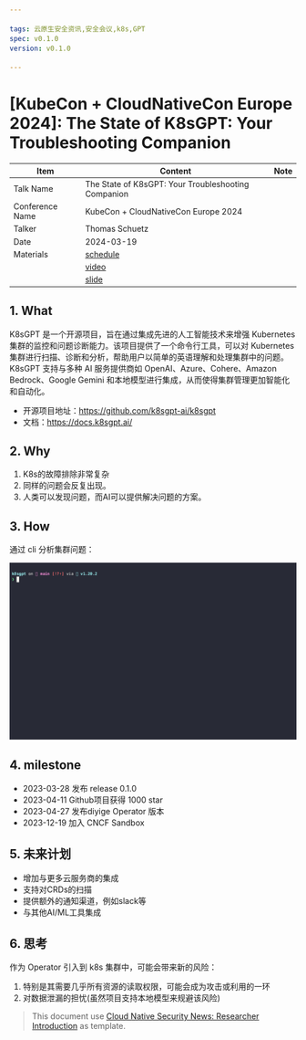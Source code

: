 ```yaml
---

tags: 云原生安全资讯,安全会议,k8s,GPT
spec: v0.1.0
version: v0.1.0

---
```


# [KubeCon + CloudNativeCon Europe 2024]: The State of K8sGPT: Your Troubleshooting Companion

| Item            | Content        | Note     |
|-----------------|----------------|----------|
| Talk Name   | The State of K8sGPT: Your Troubleshooting Companion |
| Conference Name | KubeCon + CloudNativeCon Europe 2024 |
| Talker          |  Thomas Schuetz  |
| Date            | 2024-03-19 |
| Materials       | [schedule](https://kccnceu2024.sched.com/event/1aQWc/the-state-of-k8sgpt-your-troubleshooting-companion-project-lightning-talk)   |
|                 | [video](https://www.youtube.com/watch?v=6KdBPjIZSok&list=PLj6h78yzYM2N8nw1YcqqKveySH6_0VnI0&index=308)      |
|                 | [slide](https://static.sched.com/hosted_files/kccnceu2024/6d/state_of_k8sgpt.pdf)      |


## 1. What

K8sGPT 是一个开源项目，旨在通过集成先进的人工智能技术来增强 Kubernetes 集群的监控和问题诊断能力。该项目提供了一个命令行工具，可以对 Kubernetes 集群进行扫描、诊断和分析，帮助用户以简单的英语理解和处理集群中的问题。K8sGPT 支持与多种 AI 服务提供商如 OpenAI、Azure、Cohere、Amazon Bedrock、Google Gemini 和本地模型进行集成，从而使得集群管理更加智能化和自动化。

* 开源项目地址：https://github.com/k8sgpt-ai/k8sgpt
* 文档：https://docs.k8sgpt.ai/

## 2. Why

1. K8s的故障排除非常复杂
2. 同样的问题会反复出现。
3. 人类可以发现问题，而AI可以提供解决问题的方案。

## 3. How

通过 cli 分析集群问题：

<img src="image/2024-11-27/demo4.gif" width=650px; />

## 4. milestone

* 2023-03-28 发布 release 0.1.0
* 2023-04-11 Github项目获得 1000 star
* 2023-04-27 发布diyige Operator 版本
* 2023-12-19 加入 CNCF Sandbox

## 5. 未来计划

* 增加与更多云服务商的集成
* 支持对CRDs的扫描
* 提供额外的通知渠道，例如slack等
* 与其他AI/ML工具集成

## 6. 思考

作为 Operator 引入到 k8s 集群中，可能会带来新的风险：

1. 特别是其需要几乎所有资源的读取权限，可能会成为攻击或利用的一环
2. 对数据泄漏的担忧(虽然项目支持本地模型来规避该风险)

> This document use [Cloud Native Security News: Researcher Introduction](https://github.com/ssst0n3/security-research-specification/blob/main/cloud-native-security-news/security-conference-talk-learning.md) as template.
